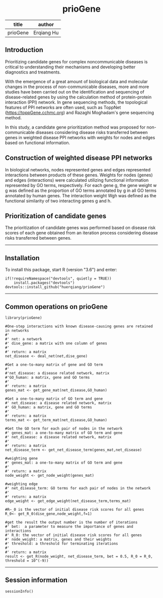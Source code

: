 # <center>prioGene</center>

| title    | author     |
| -------- | ---------- |
| prioGene | Erqiang Hu |



## Introduction

Prioritizing candidate genes for complex noncommunicable diseases is critical to understanding their mechanisms and developing better diagnostics and treatments.

With the emergence of  a great amount of biological data and molecular changes in the process of non-communicable diseases, more and more studies have been carried out on the identification and sequencing of disease-related genes by using the calculation method of protein-protein interaction (PPI) network.
In gene sequencing methods, the topological features of PPI networks are often used, such as ToppNet (https://toppGene.cchmc.org) and Razaghi Moghadam's gene sequencing method.

In this study, a candidate gene prioritization method was proposed for non-communicable diseases considering disease risks transferred between genes in weighted disease PPI networks with weights for nodes and edges based on functional information.

## Construction of weighted disease PPI networks
In biological networks, nodes represented genes and edges represented interactions between products of these genes. Weights for nodes (genes) and  edges (interactions) were calculated utilizing functional information represented by GO terms, respectively.
For each gene g, the gene weight w g was defined as the proportion of GO terms annotated by g in all GO terms annotated by human genes. The interaction weight Wgh was defined as the functional similarity of two interacting genes g and h.

## Prioritization of candidate genes
The prioritization of candidate genes was performed based on disease risk scores of each gene obtained from an iteration process considering disease risks transferred between genes.

--------

## Installation
To install this package, start R (version "3.6") and enter:

```{r, eval=FALSE, message=FALSE, warning=FALSE}
if(!requireNamespace("devtools", quietly = TRUE))
    install.packages("devtools")
devtools::install_github("huerqiang/prioGene")
```

-------

## Common operations on prioGene
```{r}
library(prioGene)
```

```{r}
#One-step interactions with known disease-causing genes are retained in networks
#'
#' net: a network
#' dise_gene: a matrix with one column of genes
#'
#' return: a matrix
net_disease <- deal_net(net,dise_gene)
```
```{r}
#Get a one-to-many matrix of gene and GO term
#'
#'net_disease: a disease related network, matrix
#'GO_human: a matrix, gene and GO terms
#'
#' return: a matrix
genes_mat <- get_gene_mat(net_disease,GO_human)
```
```{r}
#Get a one-to-many matrix of GO term and gene
#' net_disease: a disease related network, matrix
#' GO_human: a matrix, gene and GO terms
#'
#' return: a matrix
terms_mat <- get_term_mat(net_disease,GO_human)
```
```{r}
#Get the GO term for each pair of nodes in the network
#' genes_mat: a one-to-many matrix of GO term and gene
#' net_disease: a disease related network, matrix
#'
#' return: a matrix
net_disease_term <- get_net_disease_term(genes_mat,net_disease)
```

```{r}
#weighting gene
#' genes_mat: a one-to-many matrix of GO term and gene
#'
#' return: a matrix
node_weight <- get_node_weight(genes_mat)
```
```{r}
#weighting edge
#' net_disease_term: GO terms for each pair of nodes in the network
#'
#' return: a matrix
edge_weight <- get_edge_weight(net_disease_term,terms_mat)
```


```{r}
#R—_0 is the vector of initial disease risk scores for all genes
R_0<- get_R_0(dise_gene,node_weight,f=1)
```

```{r}
#get the result the output number is the number of iterations
#' bet:  a parameter to measure the importance of genes and interactions
#' R_0: the vector of initial disease risk scores for all genes
#' node_weight: a matrix, genes and their weights
#' threshold: a threshold for terminating iterations
#'
#' return: a matrix
result <- get_R(node_weight, net_disease_term, bet = 0.5, R_0 = R_0, threshold = 10^(-9))
```

------

## Session information

```{r}
sessionInfo()
```



